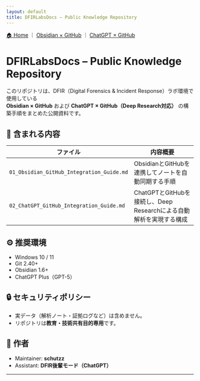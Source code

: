 ```yaml
---
layout: default
title: DFIRLabsDocs – Public Knowledge Repository
---
```


<p style="margin-top:0.5rem">
<a href="./">🏠 Home</a> ｜ 
<a href="./01_Obsidian_GitHub_Integration_Guide.html">Obsidian × GitHub</a> ｜ 
<a href="./02_ChatGPT_GitHub_Integration_Guide.html">ChatGPT × GitHub</a>
</p>


# DFIRLabsDocs – Public Knowledge Repository

このリポジトリは、DFIR（Digital Forensics & Incident Response）ラボ環境で使用している  
**Obsidian × GitHub** および **ChatGPT × GitHub（Deep Research対応）** の構築手順をまとめた公開資料です。

## 📘 含まれる内容

| ファイル | 内容概要 |
|-----------|-----------|
| `01_Obsidian_GitHub_Integration_Guide.md` | ObsidianとGitHubを連携してノートを自動同期する手順 |
| `02_ChatGPT_GitHub_Integration_Guide.md` | ChatGPTとGitHubを接続し、Deep Researchによる自動解析を実現する構成 |

## ⚙️ 推奨環境
- Windows 10 / 11
- Git 2.40+
- Obsidian 1.6+
- ChatGPT Plus（GPT-5）

## 🔒 セキュリティポリシー
- 実データ（解析ノート・証拠ログなど）は含めません。  
- リポジトリは**教育・技術共有目的専用**です。

## 🧠 作者
- Maintainer: **schutzz**
- Assistant: **DFIR後輩モード（ChatGPT）**

---

